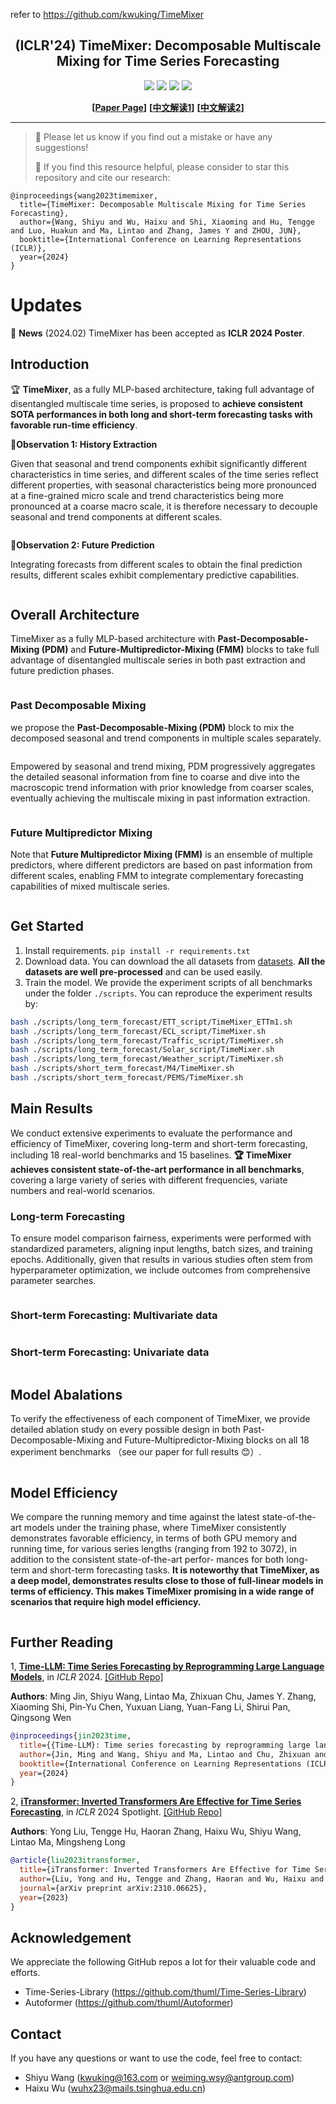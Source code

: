 refer to https://github.com/kwuking/TimeMixer

<div align="center">
  <!-- <h1><b> Time-LLM </b></h1> -->
  <!-- <h2><b> Time-LLM </b></h2> -->
  <h2><b> (ICLR'24) TimeMixer: Decomposable Multiscale Mixing for Time Series Forecasting </b></h2>
</div>


<div align="center">

![](https://img.shields.io/github/last-commit/KimMeen/Time-LLM?color=green)
![](https://img.shields.io/github/stars/kwuking/TimeMixer?color=yellow)
![](https://img.shields.io/github/forks/kwuking/TimeMixer?color=lightblue)
![](https://img.shields.io/badge/PRs-Welcome-green)

</div>

<div align="center">

**[<a href="https://openreview.net/pdf?id=7oLshfEIC2">Paper Page</a>]**
**[<a href="https://mp.weixin.qq.com/s/MsJmWfXuqh_pTYlwve6O3Q">中文解读1</a>]**
**[<a href="https://zhuanlan.zhihu.com/p/686772622">中文解读2</a>]**

</div>


---
>
> 🙋 Please let us know if you find out a mistake or have any suggestions!
> 
> 🌟 If you find this resource helpful, please consider to star this repository and cite our research:

```
@inproceedings{wang2023timemixer,
  title={TimeMixer: Decomposable Multiscale Mixing for Time Series Forecasting},
  author={Wang, Shiyu and Wu, Haixu and Shi, Xiaoming and Hu, Tengge and Luo, Huakun and Ma, Lintao and Zhang, James Y and ZHOU, JUN},
  booktitle={International Conference on Learning Representations (ICLR)},
  year={2024}
}
```

# Updates

🚩 **News** (2024.02) TimeMixer has been accepted as **ICLR 2024 Poster**.

## Introduction
🏆 **TimeMixer**, as a fully MLP-based architecture, taking full advantage of disentangled multiscale time series, is proposed to **achieve consistent SOTA performances in both long and short-term forecasting tasks with favorable run-time efficiency**.

🌟**Observation 1: History Extraction** 

Given that seasonal and trend components exhibit significantly different characteristics in time series, and different scales of the time series reflect different properties, with seasonal characteristics being more pronounced at a fine-grained micro scale and trend characteristics being more pronounced at a coarse macro scale, it is therefore necessary to decouple seasonal and trend components at different scales.

<p align="center">
<img src="./figures/motivation1.png"  alt="" align=center />
</p>

🌟**Observation 2: Future Prediction** 

Integrating forecasts from different scales to obtain the final prediction results, different scales exhibit complementary predictive capabilities.

<p align="center">
<img src="./figures/motivation2.png"  alt="" align=center />
</p>

## Overall Architecture
TimeMixer as a fully MLP-based architecture with **Past-Decomposable-Mixing (PDM)** and **Future-Multipredictor-Mixing (FMM)** blocks to take full advantage of disentangled multiscale series in both past extraction and future prediction phases. 

<p align="center">
<img src="./figures/overall.png"  alt="" align=center />
</p>

### Past Decomposable Mixing 
we propose the **Past-Decomposable-Mixing (PDM)** block to mix the decomposed seasonal and trend components in multiple scales separately. 

<p align="center">
<img src="./figures/past_mixing1.png"  alt="" align=center />
</p>

Empowered by seasonal and trend mixing, PDM progressively aggregates the detailed seasonal information from fine to coarse and dive into the macroscopic trend information with prior knowledge from coarser scales, eventually achieving the multiscale mixing in past information extraction.

<p align="center">
<img src="./figures/past_mixing2.png"  alt="" align=center />
</p>

### Future Multipredictor Mixing 
Note that **Future Multipredictor Mixing (FMM)** is an ensemble of multiple predictors, where different predictors are based on past information from different scales, enabling FMM to integrate complementary forecasting capabilities of mixed multiscale series.

<p align="center">
<img src="./figures/future_mixing.png"  alt="" align=center />
</p>



## Get Started

1. Install requirements. ```pip install -r requirements.txt```
2. Download data. You can download the all datasets from [datasets](https://drive.google.com/u/0/uc?id=1NF7VEefXCmXuWNbnNe858WvQAkJ_7wuP&export=download). **All the datasets are well pre-processed** and can be used easily.
3. Train the model. We provide the experiment scripts of all benchmarks under the folder `./scripts`. You can reproduce the experiment results by:

```bash
bash ./scripts/long_term_forecast/ETT_script/TimeMixer_ETTm1.sh
bash ./scripts/long_term_forecast/ECL_script/TimeMixer.sh
bash ./scripts/long_term_forecast/Traffic_script/TimeMixer.sh
bash ./scripts/long_term_forecast/Solar_script/TimeMixer.sh
bash ./scripts/long_term_forecast/Weather_script/TimeMixer.sh
bash ./scripts/short_term_forecast/M4/TimeMixer.sh
bash ./scripts/short_term_forecast/PEMS/TimeMixer.sh
```

## Main Results
We conduct extensive experiments to evaluate the performance and efficiency of TimeMixer, covering long-term and short-term forecasting, including 18 real-world benchmarks and 15 baselines.
**🏆 TimeMixer achieves consistent state-of-the-art performance in all benchmarks**, covering a large variety of series with different frequencies, variate numbers and real-world scenarios.

### Long-term Forecasting

To ensure model comparison fairness, experiments were performed with standardized parameters, aligning input lengths, batch sizes, and training epochs. Additionally, given that results in various studies often stem from hyperparameter optimization, we include outcomes from comprehensive parameter searches.

<p align="center">
<img src="./figures/long_results.png"  alt="" align=center />
</p>

### Short-term Forecasting: Multivariate data

<p align="center">
<img src="./figures/pems_results.png"  alt="" align=center />
</p>

###  Short-term Forecasting: Univariate data

<p align="center">
<img src="./figures/m4_results.png"  alt="" align=center />
</p>


## Model Abalations

To verify the effectiveness of each component of TimeMixer, we provide detailed ablation study on every possible design in both Past-Decomposable-Mixing and Future-Multipredictor-Mixing blocks on all 18 experiment benchmarks （see our paper for full results 😊）.

<p align="center">
<img src="./figures/ablation.png"  alt="" align=center />
</p>

## Model Efficiency
We compare the running memory and time against the latest state-of-the-art models under the training phase, where TimeMixer consistently demonstrates favorable efficiency, in terms of both GPU memory and running time, for various series lengths (ranging from 192 to 3072), in addition to the consistent state-of-the-art perfor- mances for both long-term and short-term forecasting tasks.
**It is noteworthy that TimeMixer, as a deep model, demonstrates results close to those of full-linear models in terms of efficiency. This makes TimeMixer promising in a wide range of scenarios that require high model efficiency.**

<p align="center">
<img src="./figures/efficiency.png"  alt="" align=center />
</p>

## Further Reading
1, [**Time-LLM: Time Series Forecasting by Reprogramming Large Language Models**](https://arxiv.org/abs/2310.01728), in *ICLR* 2024.
[\[GitHub Repo\]](https://github.com/KimMeen/Time-LLM)

**Authors**: Ming Jin, Shiyu Wang, Lintao Ma, Zhixuan Chu, James Y. Zhang, Xiaoming Shi, Pin-Yu Chen, Yuxuan Liang, Yuan-Fang Li, Shirui Pan, Qingsong Wen

```bibtex
@inproceedings{jin2023time,
  title={{Time-LLM}: Time series forecasting by reprogramming large language models},
  author={Jin, Ming and Wang, Shiyu and Ma, Lintao and Chu, Zhixuan and Zhang, James Y and Shi, Xiaoming and Chen, Pin-Yu and Liang, Yuxuan and Li, Yuan-Fang and Pan, Shirui and Wen, Qingsong},
  booktitle={International Conference on Learning Representations (ICLR)},
  year={2024}
}
```

2, [**iTransformer: Inverted Transformers Are Effective for Time Series Forecasting**](https://arxiv.org/abs/2310.06625), in *ICLR* 2024 Spotlight.
[\[GitHub Repo\]](https://github.com/thuml/iTransformer)

**Authors**: Yong Liu, Tengge Hu, Haoran Zhang, Haixu Wu, Shiyu Wang, Lintao Ma, Mingsheng Long

```bibtex
@article{liu2023itransformer,
  title={iTransformer: Inverted Transformers Are Effective for Time Series Forecasting},
  author={Liu, Yong and Hu, Tengge and Zhang, Haoran and Wu, Haixu and Wang, Shiyu and Ma, Lintao and Long, Mingsheng},
  journal={arXiv preprint arXiv:2310.06625},
  year={2023}
}
```

## Acknowledgement

We appreciate the following GitHub repos a lot for their valuable code and efforts.
- Time-Series-Library (https://github.com/thuml/Time-Series-Library)
- Autoformer (https://github.com/thuml/Autoformer)

## Contact

If you have any questions or want to use the code, feel free to contact:
* Shiyu Wang (kwuking@163.com or weiming.wsy@antgroup.com)
* Haixu Wu (wuhx23@mails.tsinghua.edu.cn)
